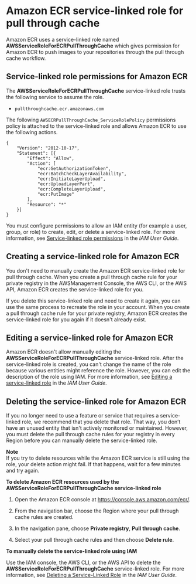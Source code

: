 # Amazon ECR service\-linked role for pull through cache<a name="slr-pullthroughcache"></a>

Amazon ECR uses a service\-linked role named **AWSServiceRoleForECRPullThroughCache** which gives permission for Amazon ECR to push images to your repositories through the pull through cache workflow\.

## Service\-linked role permissions for Amazon ECR<a name="slr-pullthroughcache-permissions"></a>

The **AWSServiceRoleForECRPullThroughCache** service\-linked role trusts the following service to assume the role\.
+ `pullthroughcache.ecr.amazonaws.com`

The following `AWSECRPullThroughCache_ServiceRolePolicy` permissions policy is attached to the service\-linked role and allows Amazon ECR to use the following actions\.

```
{
	"Version": "2012-10-17",
	"Statement": [{
		"Effect": "Allow",
		"Action": [
			"ecr:GetAuthorizationToken",
			"ecr:BatchCheckLayerAvailability",
			"ecr:InitiateLayerUpload",
			"ecr:UploadLayerPart",
			"ecr:CompleteLayerUpload",
			"ecr:PutImage"
		],
		"Resource": "*"
	}]
}
```

You must configure permissions to allow an IAM entity \(for example a user, group, or role\) to create, edit, or delete a service\-linked role\. For more information, see [Service\-linked role permissions](https://docs.aws.amazon.com/IAM/latest/UserGuide/using-service-linked-roles.html#service-linked-role-permissions) in the *IAM User Guide*\.

## Creating a service\-linked role for Amazon ECR<a name="slr-pullthroughcache-create"></a>

You don't need to manually create the Amazon ECR service\-linked role for pull through cache\. When you create a pull through cache rule for your private registry in the AWSManagement Console, the AWS CLI, or the AWS API, Amazon ECR creates the service\-linked role for you\. 

If you delete this service\-linked role and need to create it again, you can use the same process to recreate the role in your account\. When you create a pull through cache rule for your private registry, Amazon ECR creates the service\-linked role for you again if it doesn't already exist\.

## Editing a service\-linked role for Amazon ECR<a name="slr-pullthroughcache-edit"></a>

Amazon ECR doesn't allow manually editing the **AWSServiceRoleForECRPullThroughCache** service\-linked role\. After the service\-linked role is created, you can't change the name of the role because various entities might reference the role\. However, you can edit the description of the role using IAM\. For more information, see [Editing a service\-linked role](https://docs.aws.amazon.com/IAM/latest/UserGuide/using-service-linked-roles.html#edit-service-linked-role) in the *IAM User Guide*\.

## Deleting the service\-linked role for Amazon ECR<a name="slr-pullthroughcache-delete"></a>

If you no longer need to use a feature or service that requires a service\-linked role, we recommend that you delete that role\. That way, you don’t have an unused entity that isn't actively monitored or maintained\. However, you must delete the pull through cache rules for your registry in every Region before you can manually delete the service\-linked role\.

**Note**  
If you try to delete resources while the Amazon ECR service is still using the role, your delete action might fail\. If that happens, wait for a few minutes and try again\.

**To delete Amazon ECR resources used by the **AWSServiceRoleForECRPullThroughCache** service\-linked role**

1. Open the Amazon ECR console at [https://console\.aws\.amazon\.com/ecr/](https://console.aws.amazon.com/ecr/)\.

1. From the navigation bar, choose the Region where your pull through cache rules are created\.

1. In the navigation pane, choose **Private registry**, **Pull through cache**\.

1. Select your pull through cache rules and then choose **Delete rule**\.

**To manually delete the service\-linked role using IAM**

Use the IAM console, the AWS CLI, or the AWS API to delete the **AWSServiceRoleForECRPullThroughCache** service\-linked role\. For more information, see [Deleting a Service\-Linked Role](https://docs.aws.amazon.com/IAM/latest/UserGuide/using-service-linked-roles.html#delete-service-linked-role) in the *IAM User Guide*\.